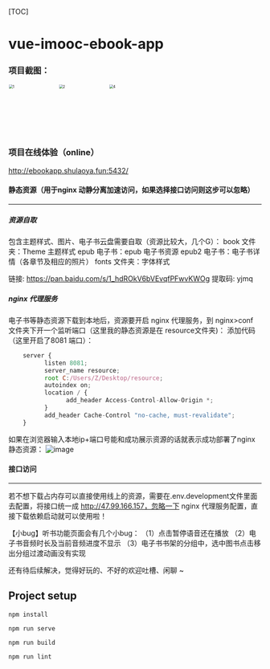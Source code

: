 [TOC]



# vue-imooc-ebook-app



### 项目截图：

<img src="https://shulao-1308350433.cos.ap-guangzhou.myqcloud.com/pictures/1.png" alt="1" style="zoom:50%;width:200px;" /><img src="https://shulao-1308350433.cos.ap-guangzhou.myqcloud.com/pictures/2.png" alt="2" style="zoom:50%;width:200px;" /><img src="https://shulao-1308350433.cos.ap-guangzhou.myqcloud.com/pictures/4.png" alt="4" style="zoom:50%;width:200px;" />



### 项目在线体验（online）

http://ebookapp.shulaoya.fun:5432/



#### 静态资源（用于nginx 动静分离加速访问，如果选择接口访问则这步可以忽略）

------

##### 资源自取

包含主题样式、图片、电子书云盘需要自取（资源比较大，几个G）：
book 文件夹：Theme 主题样式
epub 电子书：epub 电子书资源
epub2 电子书：电子书详情（各章节及相应的照片）
fonts 文件夹：字体样式

链接: https://pan.baidu.com/s/1_hdROkV6bVEvqfPFwvKWOg  提取码: yjmq



##### nginx 代理服务

电子书等静态资源下载到本地后，资源要开启 nginx 代理服务，到 nginx>conf 文件夹下开一个监听端口（这里我的静态资源是在 resource文件夹)：
添加代码（这里开启了8081 端口）：

```javascript
    server {
          listen 8081;
          server_name resource;
          root C:/Users/Z/Desktop/resource;
          autoindex on;
          location / {
                add_header Access-Control-Allow-Origin *;
          }
          add_header Cache-Control "no-cache, must-revalidate";
    }
```



如果在浏览器输入本地ip+端口号能和成功展示资源的话就表示成功部署了nginx 静态资源：
![image](https://img-blog.csdnimg.cn/img_convert/793060900c55ed046189d1979e64076c.png)



#### 接口访问

------

若不想下载占内存可以直接使用线上的资源，需要在.env.development文件里面去配置，将接口统一成 http://47.99.166.157，忽略一下 nginx 代理服务配置，直接下载依赖启动就可以使用啦！



【小bug】听书功能页面会有几个小bug：
（1）点击暂停语音还在播放 
（2）电子书音频时长及当前音频进度不显示
（3）电子书书架的分组中，选中图书点击移出分组过渡动画没有实现

还有待后续解决，觉得好玩的、不好的欢迎吐槽、闲聊 ~



## Project setup

```
npm install

npm run serve

npm run build

npm run lint
```
